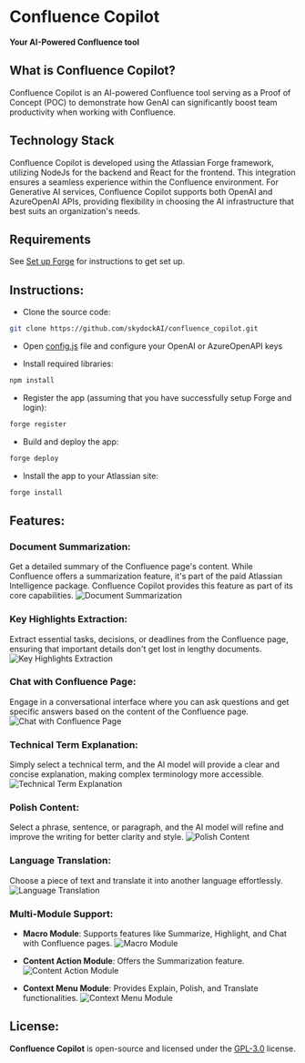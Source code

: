 # Confluence Copilot
**Your AI-Powered Confluence tool**

## What is Confluence Copilot?
Confluence Copilot is an AI-powered Confluence tool serving as a Proof of Concept (POC) to demonstrate how GenAI can significantly boost team productivity when working with Confluence.

## Technology Stack
Confluence Copilot is developed using the Atlassian Forge framework, utilizing NodeJs for the backend and React for the frontend. This integration ensures a seamless experience within the Confluence environment. For Generative AI services, Confluence Copilot supports both OpenAI and AzureOpenAI APIs, providing flexibility in choosing the AI infrastructure that best suits an organization's needs.

## Requirements
See [Set up Forge](https://developer.atlassian.com/platform/forge/set-up-forge/) for instructions to get set up.

## Instructions:
- Clone the source code:
```bash
git clone https://github.com/skydockAI/confluence_copilot.git
```
- Open [config.js](/src/resolvers/config.js) file and configure your OpenAI or AzureOpenAPI keys

- Install required libraries:
```bash
npm install
```
- Register the app (assuming that you have successfully setup Forge and login):
```bash
forge register
```

- Build and deploy the app:
```bash
forge deploy
```

- Install the app to your Atlassian site:
```bash
forge install
```

## Features:
### Document Summarization: 
Get a detailed summary of the Confluence page's content. While Confluence offers a summarization feature, it's part of the paid Atlassian Intelligence package. Confluence Copilot provides this feature as part of its core capabilities.
<img src="/images/summarize.png" alt="Document Summarization"></img>

### Key Highlights Extraction: 
Extract essential tasks, decisions, or deadlines from the Confluence page, ensuring that important details don't get lost in lengthy documents.
<img src="/images/highlight.png" alt="Key Highlights Extraction"></img>

### Chat with Confluence Page: 
Engage in a conversational interface where you can ask questions and get specific answers based on the content of the Confluence page.
<img src="/images/question.png" alt="Chat with Confluence Page"></img>

### Technical Term Explanation: 
Simply select a technical term, and the AI model will provide a clear and concise explanation, making complex terminology more accessible.
<img src="/images/explain.png" alt="Technical Term Explanation"></img>

### Polish Content: 
Select a phrase, sentence, or paragraph, and the AI model will refine and improve the writing for better clarity and style.
<img src="/images/polish.png" alt="Polish Content"></img>

### Language Translation: 
Choose a piece of text and translate it into another language effortlessly.
<img src="/images/translate.png" alt="Language Translation"></img>

### Multi-Module Support:
- **Macro Module**: Supports features like Summarize, Highlight, and Chat with Confluence pages.
<img src="/images/macro.png" alt="Macro Module"></img>

- **Content Action Module**: Offers the Summarization feature.
<img src="/images/content_action.png" alt="Content Action Module"></img>

- **Context Menu Module**: Provides Explain, Polish, and Translate functionalities.
<img src="/images/context_menu.png" alt="Context Menu Module"></img>

## License:
**Confluence Copilot** is open-source and licensed under the [GPL-3.0](LICENSE) license.